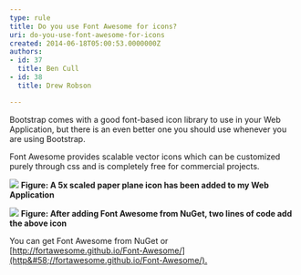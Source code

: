 ```yaml
---
type: rule
title: Do you use Font Awesome for icons?
uri: do-you-use-font-awesome-for-icons
created: 2014-06-18T05:00:53.0000000Z
authors:
- id: 37
  title: Ben Cull
- id: 38
  title: Drew Robson

---
```


 ​Bootstrap comes with a good font-based icon library to use in your Web Application, but there is an even better one you should use whenever you are using Bootstrap.​ 


Font Awesome provides scalable vector icons which can be customized purely through css and is completely free for commercial projects.


![](file&#58;///C&#58;/Users/DREWRO~1/AppData/Local/Temp/msohtmlclip1/01/clip_image001.png)
**Figure: A 5x scaled paper plane icon has been added to my Web Application**


![](file&#58;///C&#58;/Users/DREWRO~1/AppData/Local/Temp/msohtmlclip1/01/clip_image003.jpg)
**Figure: After adding Font Awesome from NuGet, two lines of code add the above icon​**

You can get Font Awesome from NuGet or [http://fortawesome.github.io/Font-Awesome/](http&#58;//fortawesome.github.io/Font-Awesome/).​

